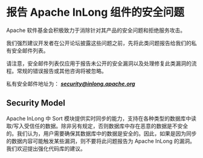 # 报告 Apache InLong 组件的安全问题

Apache 软件基金会积极致力于消除针对其产品的安全问题和拒绝服务攻击。

我们强烈建议开发者在公开论坛披露这些问题之前，先将此类问题报告给我们的私有安全邮件列表。

请注意，安全邮件列表仅应用于报告未公开的安全漏洞以及处理修复此类漏洞的流程。常规的错误报告或其他咨询将被忽略。

私有安全邮件地址为：
***security@inlong.apache.org***

## Security Model

Apache InLong 中 Sort 模块提供实时同步的能力，支持在各种类型的数据库中读取/写入受信任的数据。除非另有规定，否则数据库中存在恶意的数据是不安全的。我们认为，用户需要确保其数据库中的数据是安全的。因此，如果是因为同步的数据内容可能触发某些漏洞，则不要将此问题报告为 Apache InLong 的漏洞。我们欢迎提出强化代码库的建议。


